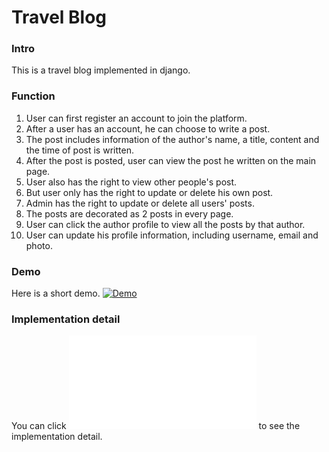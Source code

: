 # Travel Blog
### Intro
This is a travel blog implemented in django. 

### Function
1. User can first register an account to join the platform.<br/>
2. After a user has an account, he can choose to write a post.<br/>
3. The post includes information of the author's name, a title, content and the time of post
is written.<br/>
4. After the post is posted, user can view the post he written on the main page.<br/>
5. User also has the right to view other people's post.<br/>
6. But user only has the right to update or delete his own post.<br/>
7. Admin has the right to update or delete all users' posts.
8. The posts are decorated as 2 posts in every page.
9. User can click the author profile to view all the posts by that author.
10. User can update his profile information, including username, email and photo.

### Demo
Here is a short demo.
[![Demo](https://www.youtube.com/watch?v=pTdfKuZSge4)](main.png)
### Implementation detail
You can click ![here](Documentation%20for%20a%20Django%20App.pdf) to see the implementation detail.




